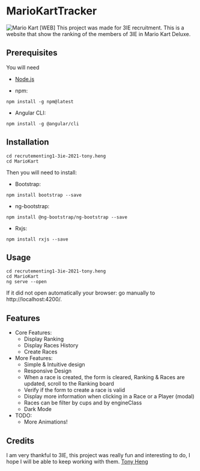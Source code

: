 # MarioKartTracker

![Mario Kart](/MarioKart/screenshot.png)
[WEB]
This project was made for 3IE recruitment. This is a website that show the ranking of the members of 3IE in Mario Kart Deluxe.

## Prerequisites

You will need 
- [Node.js](https://nodejs.org/en/about/releases/)

- npm:
```
npm install -g npm@latest
```

- Angular CLI:
```
npm install -g @angular/cli
```

## Installation

```
cd recrutementing1-3ie-2021-tony.heng
cd MarioKart
```

Then you will need to install:

- Bootstrap:
```
npm install bootstrap --save
```

- ng-bootstrap:
```
npm install @ng-bootstrap/ng-bootstrap --save
```

- Rxjs:
```
npm install rxjs --save
```

## Usage

```
cd recrutementing1-3ie-2021-tony.heng
cd MarioKart
ng serve --open
```
If it did not open automatically your browser: go manually to http://localhost:4200/.

## Features
* Core Features:
    * Display Ranking
    * Display Races History
    * Create Races
* More Features:
    * Simple & Intuitive design
    * Responsive Design
    * When a race is created, the form is cleared, Ranking & Races are updated, scroll to the Ranking board
    * Verify if the form to create a race is valid
    * Display more information when clicking in a Race or a Player (modal)
    * Races can be filter by cups and by engineClass
    * Dark Mode
* TODO:
    * More Animations!

## Credits
I am very thankful to 3IE, this project was really fun and interesting to do, I hope I will be able to keep working with them.
[Tony Heng](https://github.com/TonyHg)
